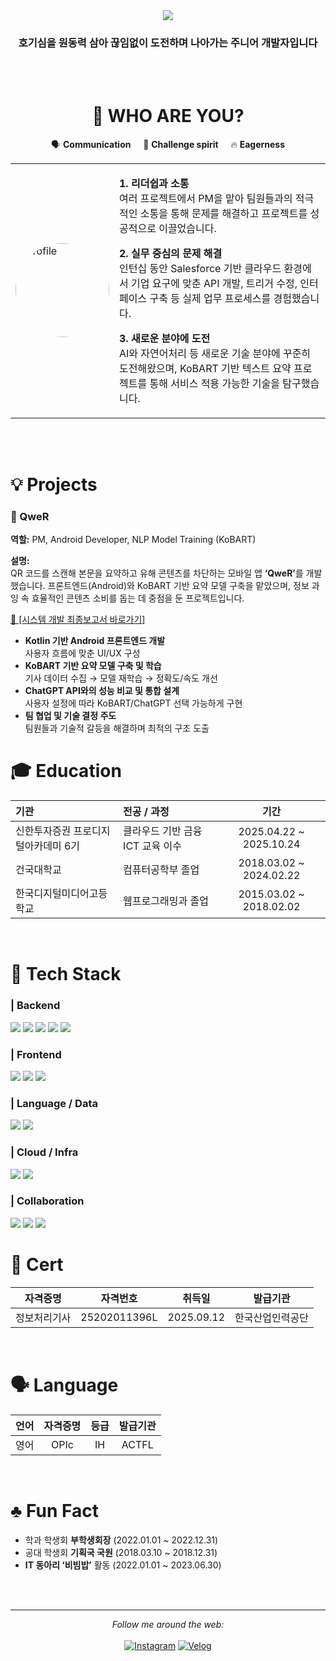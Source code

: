 <div align = 'center'>
    <img src="https://capsule-render.vercel.app/api?type=waving&color=auto&height=200&section=header&text=호기심+많은+개발자&fontSize=60" />
    <h3>호기심을 원동력 삼아 끊임없이 도전하며 나아가는 주니어 개발자입니다</h3>
    <br><br>
    <h1>👋 WHO ARE YOU?</h1>
    


  <table>
    <tr>
        <p>🗣️ <strong>Communication</strong> &nbsp;&nbsp;&nbsp; 🚀 <strong>Challenge spirit</strong> &nbsp;&nbsp;&nbsp; 🔥 <strong>Eagerness</strong></p>
    </tr>
    <tr>
      <td width="30%">
        <img src="https://github.com/user-attachments/assets/0f9678cf-bbec-42ed-b864-72d570f5d970" width="150" style="border-radius: 50%;" alt="profile"/>
      </td>
      <td width="70%" align="left">
        <p><strong>1. 리더쉽과 소통</strong><br>
        여러 프로젝트에서 PM을 맡아 팀원들과의 적극적인 소통을 통해 문제를 해결하고 프로젝트를 성공적으로 이끌었습니다.</p>
        <p><strong>2. 실무 중심의 문제 해결</strong><br>
        인턴십 동안 Salesforce 기반 클라우드 환경에서 기업 요구에 맞춘 API 개발, 트리거 수정, 인터페이스 구축 등 실제 업무 프로세스를 경험했습니다.</p>
        <p><strong>3. 새로운 분야에 도전</strong><br>
        AI와 자연어처리 등 새로운 기술 분야에 꾸준히 도전해왔으며, KoBART 기반 텍스트 요약 프로젝트를 통해 서비스 적용 가능한 기술을 탐구했습니다.</p>
      </td>
    </tr>
  </table>
</div>

<br>


<br>

<h1>💡 Projects</h1>
<h3 align="left">📱 QweR</h3>
<p><strong>역할:</strong> PM, Android Developer, NLP Model Training (KoBART)</p>
<p><strong>설명:</strong><br>
QR 코드를 스캔해 본문을 요약하고 유해 콘텐츠를 차단하는 모바일 앱 <strong>‘QweR’</strong>를 개발했습니다. 프론트엔드(Android)와 KoBART 기반 요약 모델 구축을 맡았으며, 정보 과잉 속 효율적인 콘텐츠 소비를 돕는 데 중점을 둔 프로젝트입니다.
</p>
<p>
<a href="https://www.notion.so/2-QweR-b832eedf1d334f62ba4a4f6306dd0a76?pvs=21" target="_blank">📄 [시스템 개발 최종보고서 바로가기]</a>
</p>
<ul>
  <li><strong>Kotlin 기반 Android 프론트엔드 개발</strong><br>
  사용자 흐름에 맞춘 UI/UX 구성</li>

  <li><strong>KoBART 기반 요약 모델 구축 및 학습</strong><br>
  기사 데이터 수집 → 모델 재학습 → 정확도/속도 개선</li>

  <li><strong>ChatGPT API와의 성능 비교 및 통합 설계</strong><br>
  사용자 설정에 따라 KoBART/ChatGPT 선택 가능하게 구현</li>

  <li><strong>팀 협업 및 기술 결정 주도</strong><br>
  팀원들과 기술적 갈등을 해결하며 최적의 구조 도출</li>
</ul>

<h1> 🎓 Education </h1>

| 기관 | 전공 / 과정 | 기간 |
|:------|:-------------|:------:|
| 신한투자증권 프로디지털아카데미 6기 | 클라우드 기반 금융 ICT 교육 이수 | 2025.04.22 ~ 2025.10.24 |
| 건국대학교 | 컴퓨터공학부 졸업 | 2018.03.02 ~ 2024.02.22 |
| 한국디지털미디어고등학교 | 웹프로그래밍과 졸업 | 2015.03.02 ~ 2018.02.02 |

<br>

<h1>🧠 Tech Stack</h1>

<h3>| Backend</h3>

<img src="https://img.shields.io/badge/Java-007396?style=for-the-badge&logo=openjdk&logoColor=white"/> 
<img src="https://img.shields.io/badge/Spring-6DB33F?style=for-the-badge&logo=spring&logoColor=white"/> 
<img src="https://img.shields.io/badge/Node.js-339933?style=for-the-badge&logo=node.js&logoColor=white"/> 
<img src="https://img.shields.io/badge/Salesforce-00A1E0?style=for-the-badge&logo=salesforce&logoColor=white"/> 
<img src="https://img.shields.io/badge/Apex-17541F?style=for-the-badge&logo=salesforce&logoColor=white"/>

<br>

<h3>| Frontend</h3>

<img src="https://img.shields.io/badge/React-61DAFB?style=for-the-badge&logo=react&logoColor=black"/> 
<img src="https://img.shields.io/badge/JavaScript-F7DF1E?style=for-the-badge&logo=javascript&logoColor=black"/> 
<img src="https://img.shields.io/badge/Kotlin-7F52FF?style=for-the-badge&logo=kotlin&logoColor=white"/> 

<br>

<h3>| Language / Data</h3>

<img src="https://img.shields.io/badge/Python-3776AB?style=for-the-badge&logo=python&logoColor=white"/> 
<img src="https://img.shields.io/badge/C-A8B9CC?style=for-the-badge&logo=c&logoColor=black"/>

<br>

<h3>| Cloud / Infra</h3>

<img src="https://img.shields.io/badge/AWS-FF9900?style=for-the-badge&logo=amazonaws&logoColor=white"/> 
<img src="https://img.shields.io/badge/Docker-2496ED?style=for-the-badge&logo=docker&logoColor=white"/> 

<br>

<h3>| Collaboration</h3>

<img src="https://img.shields.io/badge/Notion-000000?style=for-the-badge&logo=notion&logoColor=white"/> 
<img src="https://img.shields.io/badge/Slack-4A154B?style=for-the-badge&logo=slack&logoColor=white"/> 
<img src="https://img.shields.io/badge/GitHub-181717?style=for-the-badge&logo=github&logoColor=white"/> 

<br>

<h1>🪪 Cert</h1>

| 자격증명 | 자격번호 | 취득일 | 발급기관 |
|:----------:|:-----------:|:-----------:|:----------------:|
| 정보처리기사 | 25202011396L | 2025.09.12 | 한국산업인력공단 |

<br>

<h1>🗣️ Language</h1>

| 언어 | 자격증명 | 등급 | 발급기관 |
|:------:|:------------:|:------:|:-------------:|
| 영어 | OPIc | IH | ACTFL |

<br>

<h1>♣️ Fun Fact</h1>

- 학과 학생회 **부학생회장** (2022.01.01 ~ 2022.12.31)  
- 공대 학생회 **기획국 국원** (2018.03.10 ~ 2018.12.31)  
- **IT 동아리 ‘비빔밥’** 활동 (2022.01.01 ~ 2023.06.30)

<br>


<br>

---

<div align="center"> 
  <i>Follow me around the web:</i>
  <br><br>
  <a href="https://www.instagram.com/_nxwhxj" target="_blank"><img src="https://img.shields.io/badge/Instagram-%23E4405F.svg?&style=flat-square&logo=instagram&logoColor=white" alt="Instagram"></a>
  <a href="https://velog.io/@wlghks0508" target="_blank"><img src="https://img.shields.io/badge/Velog-%230077B5.svg?&style=flat-square&logo=linkedin&logoColor=white" alt="Velog"></a>
</div>
